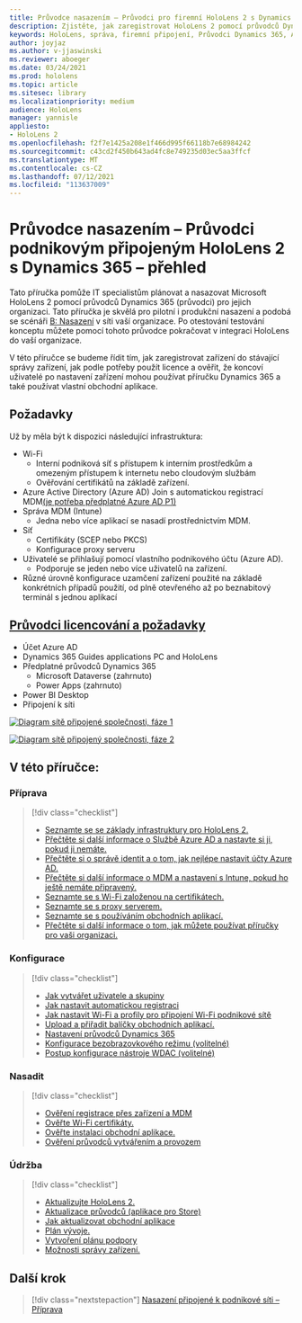 ```yaml
---
title: Průvodce nasazením – Průvodci pro firemní HoloLens 2 s Dynamics 365 – přehled
description: Zjistěte, jak zaregistrovat HoloLens 2 pomocí průvodců Dynamics 365 přes podnikovou připojenou síť.
keywords: HoloLens, správa, firemní připojení, Průvodci Dynamics 365, AAD, Azure AD, MDM, Mobile Správa zařízení
author: joyjaz
ms.author: v-jjaswinski
ms.reviewer: aboeger
ms.date: 03/24/2021
ms.prod: hololens
ms.topic: article
ms.sitesec: library
ms.localizationpriority: medium
audience: HoloLens
manager: yannisle
appliesto:
- HoloLens 2
ms.openlocfilehash: f2f7e1425a208e1f466d995f66118b7e68984242
ms.sourcegitcommit: c43cd2f450b643ad4fc8e749235d03ec5aa3ffcf
ms.translationtype: MT
ms.contentlocale: cs-CZ
ms.lasthandoff: 07/12/2021
ms.locfileid: "113637009"
---
```

# <a name="deployment-guide---corporate-connected-hololens-2-with-dynamics-365-guides---overview"></a>Průvodce nasazením – Průvodci podnikovým připojeným HoloLens 2 s Dynamics 365 – přehled

Tato příručka pomůže IT specialistům plánovat a nasazovat Microsoft HoloLens 2 pomocí průvodců Dynamics 365 (průvodci) pro jejich organizaci. Tato příručka je skvělá pro pilotní i produkční nasazení a podobá se scénáři [B: Nasazení](/hololens/common-scenarios#scenario-b-deploy-inside-your-organizations-network) v síti vaší organizace. Po otestování testování konceptu můžete pomocí tohoto průvodce pokračovat v integraci HoloLens do vaší organizace.

V této příručce se budeme řídit tím, jak zaregistrovat zařízení do stávající správy zařízení, jak podle potřeby použít licence a ověřit, že koncoví uživatelé po nastavení zařízení mohou používat příručku Dynamics 365 a také používat vlastní obchodní aplikace. 

## <a name="prerequisites"></a>Požadavky

Už by měla být k dispozici následující infrastruktura:
- Wi-Fi
    - Interní podniková síť s přístupem k interním prostředkům a omezeným přístupem k internetu nebo cloudovým službám
    - Ověřování certifikátů na základě zařízení.
- Azure Active Directory (Azure AD) Join s automatickou registrací MDM[(je potřeba předplatné Azure AD P1)](/azure/active-directory/fundamentals/active-directory-whatis)
- Správa MDM (Intune)
    - Jedna nebo více aplikací se nasadí prostřednictvím MDM.
- Síť 
    - Certifikáty (SCEP nebo PKCS)
    - Konfigurace proxy serveru
- Uživatelé se přihlašují pomocí vlastního podnikového účtu (Azure AD).
    - Podporuje se jeden nebo více uživatelů na zařízení.
- Různé úrovně konfigurace uzamčení zařízení použité na základě konkrétních případů použití, od plně otevřeného až po beznabitový terminál s jednou aplikací

## <a name="guides-licensing-and-requirements"></a>[Průvodci licencování a požadavky](/dynamics365/mixed-reality/guides/requirements#licensing-and-product-requirements)

- Účet Azure AD
- Dynamics 365 Guides applications PC and HoloLens
- Předplatné průvodců Dynamics 365
    - Microsoft Dataverse (zahrnuto)
    - Power Apps (zahrnuto)
- Power BI Desktop
- Připojení k síti

[![Diagram sítě připojené společnosti, fáze 1 ](./images/deployment-guides-revised-scenario-b-01-1.png)](./images/deployment-guides-revised-scenario-b-01-1.png#lightbox)

[![Diagram sítě připojený společnosti, fáze 2 ](./images/deployment-guides-revised-scenario-b-02-1.png)](./images/deployment-guides-revised-scenario-b-02-1.png#lightbox)

## <a name="in-this-guide-you-will"></a>V této příručce:
### <a name="prepare"></a>Příprava
> [!div class="checklist"]
>- [Seznamte se se základy infrastruktury pro HoloLens 2.](hololens2-corp-connected-prepare.md#infrastructure-essentials)
>- [Přečtěte si další informace o Službě Azure AD a nastavte si ji, pokud ji nemáte.](hololens2-corp-connected-prepare.md#azure-active-directory)
>- [Přečtěte si o správě identit a o tom, jak nejlépe nastavit účty Azure AD.](hololens2-corp-connected-prepare.md#identity-management)
>- [Přečtěte si další informace o MDM a nastavení s Intune, pokud ho ještě nemáte připravený.](hololens2-corp-connected-prepare.md#mobile-device-management)
>- [Seznamte se s Wi-Fi založenou na certifikátech.](hololens2-corp-connected-prepare.md#certificates)
>- [Seznamte se s proxy serverem.](hololens2-corp-connected-prepare.md#proxy)
>- [Seznamte se s používáním obchodních aplikací.](hololens2-corp-connected-prepare.md#line-of-business-apps)
>- [Přečtěte si další informace o tom, jak můžete používat příručky pro vaši organizaci.](hololens2-corp-connected-prepare.md#guides-playbook)
### <a name="configure"></a>Konfigurace
> [!div class="checklist"]
>- [Jak vytvářet uživatele a skupiny](hololens2-corp-connected-configure.md#azure-users-and-groups)
>- [Jak nastavit automatickou registraci](hololens2-corp-connected-configure.md#auto-enrollment-on-hololens-2)
>- [Jak nastavit Wi-Fi a profily pro připojení Wi-Fi podnikové sítě](hololens2-corp-connected-configure.md#corporate-wi-fi-connectivity)
>- [Upload a přiřadit balíčky obchodních aplikací.](hololens2-corp-connected-configure.md#app-deployment)
>- [Nastavení průvodců Dynamics 365](hololens2-corp-connected-configure.md#setup-guides-application-licenses-dataverse-and-authoring)
>- [Konfigurace bezobrazovkového režimu (volitelné)](hololens2-corp-connected-configure.md#optional-kiosk-mode)
>- [Postup konfigurace nástroje WDAC (volitelné)](hololens2-corp-connected-configure.md#optional-wdac)
### <a name="deploy"></a>Nasadit
> [!div class="checklist"]
>-  [Ověření registrace přes zařízení a MDM](hololens2-corp-connected-deploy.md#enrollment-validation)
>-  [Ověřte Wi-Fi certifikáty.](hololens2-corp-connected-deploy.md#wi-fi-certificate-validation)
>-  [Ověřte instalaci obchodní aplikace.](hololens2-corp-connected-deploy.md#validate-lob-app-install)
>-  [Ověření průvodců vytvářením a provozem](hololens2-corp-connected-deploy.md#validate-dynamics-365-guides)
### <a name="maintain"></a>Údržba
> [!div class="checklist"]
>- [Aktualizujte HoloLens 2.](hololens2-corp-connected-maintain.md#update-hololens)
>- [Aktualizace průvodců (aplikace pro Store)](hololens2-corp-connected-maintain.md#how-to-update-dynamics-365-guides-and-other-store-apps)
>- [Jak aktualizovat obchodní aplikace](hololens2-corp-connected-maintain.md#how-to-update-lob-apps) 
>- [Plán vývoje.](hololens2-corp-connected-maintain.md#development-plan) 
>- [Vytvoření plánu podpory](hololens2-corp-connected-maintain.md#support-plan)
>- [Možnosti správy zařízení.](hololens2-corp-connected-maintain.md#device-management)

## <a name="next-step"></a>Další krok 
> [!div class="nextstepaction"]
> [Nasazení připojené k podnikové síti – Příprava](hololens2-corp-connected-prepare.md)
